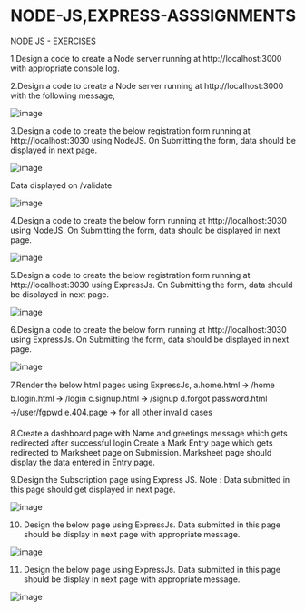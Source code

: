 # NODE-JS,EXPRESS-ASSSIGNMENTS
NODE JS - EXERCISES

1.Design a code to create a Node server running at http://localhost:3000 with appropriate console log.



2.Design a code to create a Node server running at http://localhost:3000 with the following message,

![image](https://user-images.githubusercontent.com/74828702/113179430-3a2c3b80-926d-11eb-891a-d0ade3593e04.png)


3.Design a code to create the below registration form running at http://localhost:3030 using NodeJS. On Submitting the form, data should be displayed in next page.

![image](https://user-images.githubusercontent.com/74828702/113179667-7f506d80-926d-11eb-8588-7e91ea13603e.png)



Data displayed on /validate


![image](https://user-images.githubusercontent.com/74828702/113179743-90997a00-926d-11eb-865e-92281f9e08e0.png)


4.Design a code to create the below form running at http://localhost:3030 using NodeJS. On Submitting the form, data should be displayed in next page.

![image](https://user-images.githubusercontent.com/74828702/113179811-a27b1d00-926d-11eb-9c9d-411af6273bc0.png)


5.Design a code to create the below registration form running at http://localhost:3030 using ExpressJs. On Submitting the form, data should be displayed in next page.

![image](https://user-images.githubusercontent.com/74828702/113179878-b45cc000-926d-11eb-8582-269e8c24bcee.png)



6.Design a code to create the below form running at http://localhost:3030 using ExpressJs. On Submitting the form, data should be displayed in next page.

![image](https://user-images.githubusercontent.com/74828702/113179920-c50d3600-926d-11eb-8b02-6aae047dbdb4.png)


7.Render the below html pages using ExpressJs,
a.home.html 🡪  /home
b.login.html 🡪 /login
c.signup.html 🡪 /signup
d.forgot password.html 🡪/user/fgpwd
e.404.page 🡪 for all other invalid cases

8.Create a dashboard page with Name and greetings message which gets redirected after successful login
Create a Mark Entry page which gets redirected to Marksheet page on Submission. Marksheet page should display the data entered in Entry page.


9.Design the Subscription page using Express JS. 
Note : Data submitted in this page should get displayed in next page.


![image](https://user-images.githubusercontent.com/74828702/113180235-21705580-926e-11eb-9e19-023497e5de87.png)


10. Design the below page using ExpressJs. Data submitted in this page should be display in next page with appropriate message.


![image](https://user-images.githubusercontent.com/74828702/113180305-364ce900-926e-11eb-8080-fc4d446cd2bf.png)

11.	 Design the below page using ExpressJs. Data submitted in this page should be display in next page with appropriate message.

![image](https://user-images.githubusercontent.com/74828702/113180418-57add500-926e-11eb-87e5-09c380ae55cf.png)


